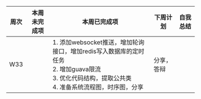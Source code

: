 | 周次 | 本周未完成项 | 本周已完成项                                                 | 下周计划   | 自我总结 |
| ---- | ------------ | ------------------------------------------------------------ | ---------- | -------- |
| W33  |              | 1. 添加websocket推送，增加轮询接口，增加redis写入数据库的定时任务<br />2. 增加guava限流<br />3. 优化代码结构，提取公共类<br />4. 准备系统流程图，时序图，分享 | 分享，答辩 |          |

